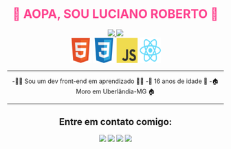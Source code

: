  <h1 align="center" style="color:#fe428e;">🎂 AOPA, SOU LUCIANO ROBERTO 🎂</h1>
 <div align="center">
  <a href="https://github.com/anuraghazra/github-readme-stats">
   <img src="https://github-readme-stats.vercel.app/api?username=Luciano749&theme=radical" />
  </a>
  <a href="https://github.com/anuraghazra/github-readme-stats">
   <img height="195px" src="https://github-readme-stats.vercel.app/api/top-langs/?username=Luciano749&theme=radical" />
  </a>
 </div>
 <div align="center">
  <img width="50" height="60" src="https://raw.githubusercontent.com/devicons/devicon/9f4f5cdb393299a81125eb5127929ea7bfe42889/icons/html5/html5-original.svg"                       alt="html">
  <img width="50" height="60"src="https://raw.githubusercontent.com/devicons/devicon/9f4f5cdb393299a81125eb5127929ea7bfe42889/icons/css3/css3-original.svg"alt="css">
  <img width="50" height="60" src="https://raw.githubusercontent.com/devicons/devicon/9f4f5cdb393299a81125eb5127929ea7bfe42889/icons/javascript/javascript-original.svg" alt="js">
  <img width="50" height="60" src="https://raw.githubusercontent.com/devicons/devicon/9f4f5cdb393299a81125eb5127929ea7bfe42889/icons/react/react-original.svg"                       alt="react">
 </div>
 <hr>
 <div align="center" style="display:flex; flex-direction:column;">
  -👨‍🎓 Sou um dev front-end em aprendizado 👨‍🎓
  -🎂 16 anos de idade 🎂
  -🏠 Moro em Uberlândia-MG 🏠
 </div>
 <hr>
 <h2 align="center">Entre em contato comigo:</h2>
 <div align="center">
  <a src="mailto:lucianoroberto671@gmail.com"><img src="https://img.shields.io/badge/Gmail-D14836?style=for-the-badge&logo=gmail&logoColor=white"></a>
  <a src="ttps://wa.me/5534992044919"><img src="https://img.shields.io/badge/WhatsApp-25D366?style=for-the-badge&logo=whatsapp&logoColor=white"></a>
  <a src="https://www.facebook.com/luciano.monteiro.397"><img src="https://img.shields.io/badge/Facebook-1877F2?style=for-the-badge&logo=facebook&logoColor=white"></a>
  <a src="https://www.instagram.com/luciano.monteiro.397/"><img src="https://img.shields.io/badge/Instagram-E4405F?style=for-the-badge&logo=instagram&logoColor=white"></a>
 </div>
    
    
    
  


